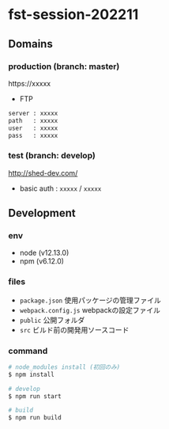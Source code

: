 # fst-session-202211


## Domains

### production (branch: master)
https://xxxxx
- FTP
```bash
server : xxxxx
path   : xxxxx
user   : xxxxx
pass   : xxxxx
```

### test (branch: develop)
http://shed-dev.com/
- basic auth : `xxxxx` / `xxxxx`


## Development

### env
- node (v12.13.0)
- npm (v6.12.0)

### files
- `package.json` 使用パッケージの管理ファイル
- `webpack.config.js` webpackの設定ファイル
- `public` 公開フォルダ
- `src` ビルド前の開発用ソースコード

### command
```bash
# node_modules install (初回のみ)
$ npm install

# develop
$ npm run start

# build
$ npm run build
```
